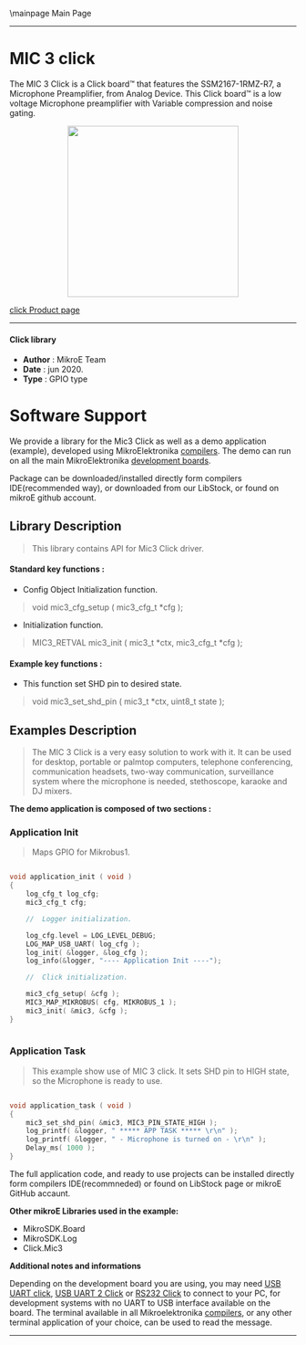 \mainpage Main Page
 
---
# MIC 3 click

The MIC 3 Click is a Click board™ that features the SSM2167-1RMZ-R7, a Microphone Preamplifier, from Analog Device. This Click board™ is a low voltage Microphone preamplifier with Variable compression and noise gating.

<p align="center">
  <img src="@{CLICK_IMAGE_LINK}" height=300px>
</p>


[click Product page](https://www.mikroe.com/mic-3-click)

---


#### Click library 

- **Author**        : MikroE Team
- **Date**          : jun 2020.
- **Type**          : GPIO type


# Software Support

We provide a library for the Mic3 Click 
as well as a demo application (example), developed using MikroElektronika 
[compilers](http://shop.mikroe.com/compilers). 
The demo can run on all the main MikroElektronika [development boards](http://shop.mikroe.com/development-boards).

Package can be downloaded/installed directly form compilers IDE(recommended way), or downloaded from our LibStock, or found on mikroE github account. 

## Library Description

> This library contains API for Mic3 Click driver.

#### Standard key functions :

- Config Object Initialization function.
> void mic3_cfg_setup ( mic3_cfg_t *cfg ); 
 
- Initialization function.
> MIC3_RETVAL mic3_init ( mic3_t *ctx, mic3_cfg_t *cfg );


#### Example key functions :

- This function set SHD pin to desired state.
> void mic3_set_shd_pin ( mic3_t *ctx, uint8_t state );

## Examples Description

> The MIC 3 Click is a very easy solution to work with it. It can be used for desktop, 
> portable or palmtop computers, telephone conferencing, communication headsets, two-way 
> communication, surveillance system where the microphone is needed, stethoscope, karaoke 
> and DJ mixers.

**The demo application is composed of two sections :**

### Application Init 

> Maps GPIO for Mikrobus1.

```c

void application_init ( void )
{
    log_cfg_t log_cfg;
    mic3_cfg_t cfg;

    //  Logger initialization.

    log_cfg.level = LOG_LEVEL_DEBUG;
    LOG_MAP_USB_UART( log_cfg );
    log_init( &logger, &log_cfg );
    log_info(&logger, "---- Application Init ----");

    //  Click initialization.

    mic3_cfg_setup( &cfg );
    MIC3_MAP_MIKROBUS( cfg, MIKROBUS_1 );
    mic3_init( &mic3, &cfg );
}
  
```

### Application Task

> This example show use of MIC 3 click. It sets SHD pin to HIGH state, 
> so the Microphone is ready to use.

```c

void application_task ( void )
{
    mic3_set_shd_pin( &mic3, MIC3_PIN_STATE_HIGH );
    log_printf( &logger, " ***** APP TASK ***** \r\n" );
    log_printf( &logger, " - Microphone is turned on - \r\n" );
    Delay_ms( 1000 );
}

```

The full application code, and ready to use projects can be  installed directly form compilers IDE(recommneded) or found on LibStock page or mikroE GitHub accaunt.

**Other mikroE Libraries used in the example:** 

- MikroSDK.Board
- MikroSDK.Log
- Click.Mic3

**Additional notes and informations**

Depending on the development board you are using, you may need 
[USB UART click](http://shop.mikroe.com/usb-uart-click), 
[USB UART 2 Click](http://shop.mikroe.com/usb-uart-2-click) or 
[RS232 Click](http://shop.mikroe.com/rs232-click) to connect to your PC, for 
development systems with no UART to USB interface available on the board. The 
terminal available in all Mikroelektronika 
[compilers](http://shop.mikroe.com/compilers), or any other terminal application 
of your choice, can be used to read the message.



---
